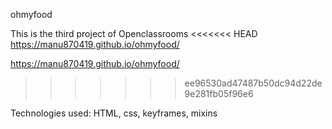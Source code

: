  ohmyfood

This is the third project of Openclassrooms
<<<<<<< HEAD
 https://manu870419.github.io/ohmyfood/

https://manu870419.github.io/ohmyfood/
>>>>>>> ee96530ad47487b50dc94d22de9e281fb05f96e6

Technologies used: HTML, css, keyframes, mixins 

